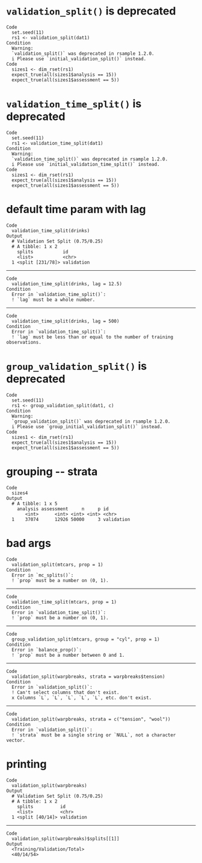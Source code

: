 # `validation_split()` is deprecated

    Code
      set.seed(11)
      rs1 <- validation_split(dat1)
    Condition
      Warning:
      `validation_split()` was deprecated in rsample 1.2.0.
      i Please use `initial_validation_split()` instead.
    Code
      sizes1 <- dim_rset(rs1)
      expect_true(all(sizes1$analysis == 15))
      expect_true(all(sizes1$assessment == 5))

# `validation_time_split()` is deprecated

    Code
      set.seed(11)
      rs1 <- validation_time_split(dat1)
    Condition
      Warning:
      `validation_time_split()` was deprecated in rsample 1.2.0.
      i Please use `initial_validation_time_split()` instead.
    Code
      sizes1 <- dim_rset(rs1)
      expect_true(all(sizes1$analysis == 15))
      expect_true(all(sizes1$assessment == 5))

# default time param with lag

    Code
      validation_time_split(drinks)
    Output
      # Validation Set Split (0.75/0.25)  
      # A tibble: 1 x 2
        splits           id        
        <list>           <chr>     
      1 <split [231/78]> validation

---

    Code
      validation_time_split(drinks, lag = 12.5)
    Condition
      Error in `validation_time_split()`:
      ! `lag` must be a whole number.

---

    Code
      validation_time_split(drinks, lag = 500)
    Condition
      Error in `validation_time_split()`:
      ! `lag` must be less than or equal to the number of training observations.

# `group_validation_split()` is deprecated

    Code
      set.seed(11)
      rs1 <- group_validation_split(dat1, c)
    Condition
      Warning:
      `group_validation_split()` was deprecated in rsample 1.2.0.
      i Please use `group_initial_validation_split()` instead.
    Code
      sizes1 <- dim_rset(rs1)
      expect_true(all(sizes1$analysis == 15))
      expect_true(all(sizes1$assessment == 5))

# grouping -- strata

    Code
      sizes4
    Output
      # A tibble: 1 x 5
        analysis assessment     n     p id        
           <int>      <int> <int> <int> <chr>     
      1    37074      12926 50000     3 validation

# bad args

    Code
      validation_split(mtcars, prop = 1)
    Condition
      Error in `mc_splits()`:
      ! `prop` must be a number on (0, 1).

---

    Code
      validation_time_split(mtcars, prop = 1)
    Condition
      Error in `validation_time_split()`:
      ! `prop` must be a number on (0, 1).

---

    Code
      group_validation_split(mtcars, group = "cyl", prop = 1)
    Condition
      Error in `balance_prop()`:
      ! `prop` must be a number between 0 and 1.

---

    Code
      validation_split(warpbreaks, strata = warpbreaks$tension)
    Condition
      Error in `validation_split()`:
      ! Can't select columns that don't exist.
      x Columns `L`, `L`, `L`, `L`, `L`, etc. don't exist.

---

    Code
      validation_split(warpbreaks, strata = c("tension", "wool"))
    Condition
      Error in `validation_split()`:
      ! `strata` must be a single string or `NULL`, not a character vector.

# printing

    Code
      validation_split(warpbreaks)
    Output
      # Validation Set Split (0.75/0.25)  
      # A tibble: 1 x 2
        splits          id        
        <list>          <chr>     
      1 <split [40/14]> validation

---

    Code
      validation_split(warpbreaks)$splits[[1]]
    Output
      <Training/Validation/Total>
      <40/14/54>

